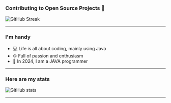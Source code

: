 ### Contributing to Open Source Projects 👋

![GitHub Streak](https://streak-stats.demolab.com/?user=handy-git)

***

### I'm handy
- 💻 Life is all about coding, mainly using Java
- ⚙️ Full of passion and enthusiasm
- 📖 In 2024, I am a JAVA programmer

***

### Here are my stats
![GitHub stats](https://github-readme-stats.vercel.app/api?username=handy-git&bg_color=30,e96443,904e95&title_color=fff&text_color=fff&count_private=true&show_icons=true&locale=en)

***
